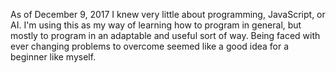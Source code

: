 As of December 9, 2017 I knew very little about programming, JavaScript, or AI. I'm using this as my way of learning how to program in general, but mostly to program in an adaptable and useful sort of way. Being faced with ever changing problems to overcome seemed like a good idea for a beginner like myself.
